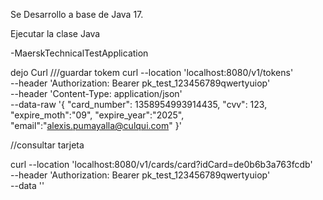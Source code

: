 Se Desarrollo a base de Java 17.

Ejecutar la clase Java

-MaerskTechnicalTestApplication

dejo Curl 
///guardar tokem
curl --location 'localhost:8080/v1/tokens' \
--header 'Authorization: Bearer pk_test_123456789qwertyuiop' \
--header 'Content-Type: application/json' \
--data-raw '{
"card_number": 1358954993914435,
"cvv": 123,
"expire_moth":"09",
"expire_year":"2025",
"email":"alexis.pumayalla@culqui.com"
}'


//consultar tarjeta

curl --location 'localhost:8080/v1/cards/card?idCard=de0b6b3a763fcdb' \
--header 'Authorization: Bearer pk_test_123456789qwertyuiop' \
--data ''